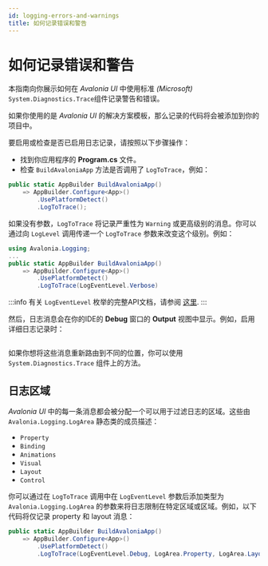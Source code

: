 ```yaml
---
id: logging-errors-and-warnings
title: 如何记录错误和警告
---
```



# 如何记录错误和警告

本指南向你展示如何在 _Avalonia UI_ 中使用标准 _(Microsoft)_ `System.Diagnostics.Trace`组件记录警告和错误。

如果你使用的是 _Avalonia UI_ 的解决方案模板，那么记录的代码将会被添加到你的项目中。

要启用或检查是否已启用日志记录，请按照以下步骤操作：

-  找到你应用程序的 **Program.cs** 文件。
-  检查 `BuildAvaloniaApp` 方法是否调用了 `LogToTrace`，例如：

```csharp
public static AppBuilder BuildAvaloniaApp()
    => AppBuilder.Configure<App>()
        .UsePlatformDetect()
        .LogToTrace();
```

如果没有参数，`LogToTrace` 将记录严重性为 `Warning` 或更高级别的消息。你可以通过向 `LogLevel` 调用传递一个 `LogToTrace` 参数来改变这个级别。例如：

```csharp
using Avalonia.Logging;
...
public static AppBuilder BuildAvaloniaApp()
    => AppBuilder.Configure<App>()
        .UsePlatformDetect()
        .LogToTrace(LogEventLevel.Verbose)
```

:::info
有关 `LogEventLevel` 枚举的完整API文档，请参阅 [这里](https://reference.avaloniaui.net/api/Avalonia.Logging/LogEventLevel/).
:::

然后，日志消息会在你的IDE的 **Debug** 窗口的 **Output** 视图中显示。例如，启用详细日志记录时：

<img src="/img/gitbook-import/assets/image (3).png" alt=""/>

如果你想将这些消息重新路由到不同的位置，你可以使用 `System.Diagnostics.Trace` 组件上的方法。

## 日志区域

_Avalonia UI_ 中的每一条消息都会被分配一个可以用于过滤日志的区域。这些由 `Avalonia.Logging.LogArea` 静态类的成员描述：

* `Property`
* `Binding`
* `Animations`
* `Visual`
* `Layout`
* `Control`

你可以通过在 `LogToTrace` 调用中在 `LogEventLevel` 参数后添加类型为 `Avalonia.Logging.LogArea` 的参数来将日志限制在特定区域或区域。例如，以下代码将仅记录 property 和 layout 消息：

```csharp
public static AppBuilder BuildAvaloniaApp()
    => AppBuilder.Configure<App>()
        .UsePlatformDetect()
        .LogToTrace(LogEventLevel.Debug, LogArea.Property, LogArea.Layout);
```
